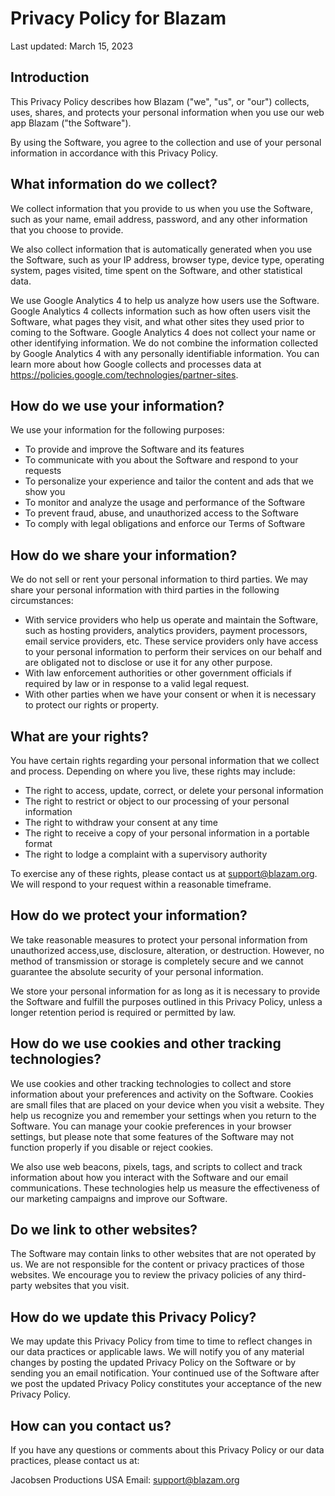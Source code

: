 ﻿---
hide:
  - feedback
---
# Privacy Policy for Blazam

Last updated: March 15, 2023

## Introduction

This Privacy Policy describes how Blazam ("we", "us", or "our") collects, uses, shares, and protects your personal information when you use our web app Blazam ("the Software").

By using the Software, you agree to the collection and use of your personal information in accordance with this Privacy Policy.

## What information do we collect?

We collect information that you provide to us when you use the Software, such as your name, email address, password, and any other information that you choose to provide.

We also collect information that is automatically generated when you use the Software, such as your IP address, browser type, device type, operating system, pages visited, time spent on the Software, and other statistical data.

We use Google Analytics 4 to help us analyze how users use the Software. Google Analytics 4 collects information such as how often users visit the Software, what pages they visit, and what other sites they used prior to coming to the Software. Google Analytics 4 does not collect your name or other identifying information. We do not combine the information collected by Google Analytics 4 with any personally identifiable information. You can learn more about how Google collects and processes data at https://policies.google.com/technologies/partner-sites.

## How do we use your information?

We use your information for the following purposes:

- To provide and improve the Software and its features
- To communicate with you about the Software and respond to your requests
- To personalize your experience and tailor the content and ads that we show you
- To monitor and analyze the usage and performance of the Software
- To prevent fraud, abuse, and unauthorized access to the Software
- To comply with legal obligations and enforce our Terms of Software

## How do we share your information?

We do not sell or rent your personal information to third parties. We may share your personal information with third parties in the following circumstances:

- With service providers who help us operate and maintain the Software, such as hosting providers, analytics providers, payment processors, email service providers, etc. These service providers only have access to your personal information to perform their services on our behalf and are obligated not to disclose or use it for any other purpose.
- With law enforcement authorities or other government officials if required by law or in response to a valid legal request.
- With other parties when we have your consent or when it is necessary to protect our rights or property.

## What are your rights?

You have certain rights regarding your personal information that we collect and process. Depending on where you live, these rights may include:

- The right to access, update, correct, or delete your personal information
- The right to restrict or object to our processing of your personal information
- The right to withdraw your consent at any time
- The right to receive a copy of your personal information in a portable format
- The right to lodge a complaint with a supervisory authority

To exercise any of these rights, please contact us at support@blazam.org. We will respond to your request within a reasonable timeframe.

## How do we protect your information?

We take reasonable measures to protect your personal information from unauthorized access,use, disclosure, alteration, or destruction. However, no method of transmission or storage is completely secure and we cannot guarantee the absolute security of your personal information.

We store your personal information for as long as it is necessary to provide the Software and fulfill the purposes outlined in this Privacy Policy, unless a longer retention period is required or permitted by law.

## How do we use cookies and other tracking technologies?

We use cookies and other tracking technologies to collect and store information about your preferences and activity on the Software. Cookies are small files that are placed on your device when you visit a website. They help us recognize you and remember your settings when you return to the Software. You can manage your cookie preferences in your browser settings, but please note that some features of the Software may not function properly if you disable or reject cookies.

We also use web beacons, pixels, tags, and scripts to collect and track information about how you interact with the Software and our email communications. These technologies help us measure the effectiveness of our marketing campaigns and improve our Software.

## Do we link to other websites?

The Software may contain links to other websites that are not operated by us. We are not responsible for the content or privacy practices of those websites. We encourage you to review the privacy policies of any third-party websites that you visit.

## How do we update this Privacy Policy?

We may update this Privacy Policy from time to time to reflect changes in our data practices or applicable laws. We will notify you of any material changes by posting the updated Privacy Policy on the Software or by sending you an email notification. Your continued use of the Software after we post the updated Privacy Policy constitutes your acceptance of the new Privacy Policy.

## How can you contact us?

If you have any questions or comments about this Privacy Policy or our data practices, please contact us at:

Jacobsen Productions
USA
Email: support@blazam.org